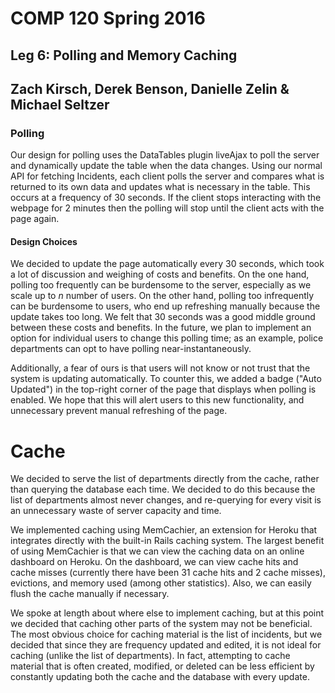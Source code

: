 # COMP 120 Spring 2016
## Leg 6: Polling and Memory Caching
## Zach Kirsch, Derek Benson, Danielle Zelin & Michael Seltzer

### Polling

Our design for polling uses the DataTables plugin liveAjax to poll the server and dynamically update the table when the data changes. Using our normal API for fetching Incidents, each client polls the server and compares what is returned to its own data and updates what is necessary in the table. This occurs at a frequency of 30 seconds. If the client stops interacting with the webpage for 2 minutes then the polling will stop until the client acts with the page again.

#### Design Choices

We decided to update the page automatically every 30 seconds, which took a lot of discussion and weighing of costs and benefits. On the one hand, polling too frequently can be burdensome to the server, especially as we scale up to *n* number of users. On the other hand, polling too infrequently can be burdensome to users, who end up refreshing manually because the update takes too long. We felt that 30 seconds was a good middle ground between these costs and benefits. In the future, we plan to implement an option for individual users to change this polling time; as an example, police departments can opt to have polling near-instantaneously.

Additionally, a fear of ours is that users will not know or not trust that the system is updating automatically. To counter this, we added a badge ("Auto Updated") in the top-right corner of the page that displays when polling is enabled. We hope that this will alert users to this new functionality, and unnecessary prevent manual refreshing of the page.

# Cache

We decided to serve the list of departments directly from the cache, rather than querying the database each time. We decided to do this because the list of departments almost never changes, and re-querying for every visit is an unnecessary waste of server capacity and time.

We implemented caching using MemCachier, an extension for Heroku that integrates directly with the built-in Rails caching system. The largest benefit of using MemCachier is that we can view the caching data on an online dashboard on Heroku. On the dashboard, we can view cache hits and cache misses (currently there have been 31 cache hits and 2 cache misses), evictions, and memory used (among other statistics). Also, we can easily flush the cache manually if necessary.

We spoke at length about where else to implement caching, but at this point we decided that caching other parts of the system may not be beneficial. The most obvious choice for caching material is the list of incidents, but we decided that since they are frequency updated and edited, it is not ideal for caching (unlike the list of departments). In fact, attempting to cache material that is often created, modified, or deleted can be less efficient by constantly updating both the cache and the database with every update.
